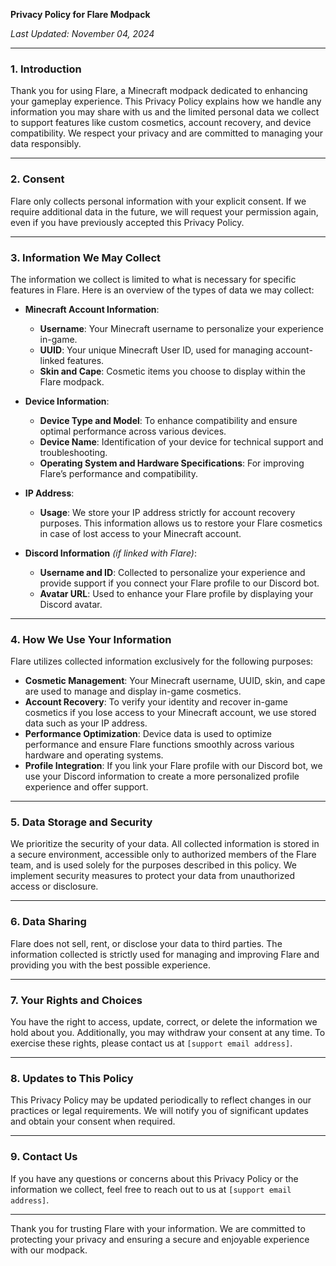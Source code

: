 **Privacy Policy for Flare Modpack**

_Last Updated: November 04, 2024_

---

### 1. Introduction
Thank you for using Flare, a Minecraft modpack dedicated to enhancing your gameplay experience. This Privacy Policy explains how we handle any information you may share with us and the limited personal data we collect to support features like custom cosmetics, account recovery, and device compatibility. We respect your privacy and are committed to managing your data responsibly.

---

### 2. Consent
Flare only collects personal information with your explicit consent. If we require additional data in the future, we will request your permission again, even if you have previously accepted this Privacy Policy.

---

### 3. Information We May Collect
The information we collect is limited to what is necessary for specific features in Flare. Here is an overview of the types of data we may collect:

- **Minecraft Account Information**:
  - **Username**: Your Minecraft username to personalize your experience in-game.
  - **UUID**: Your unique Minecraft User ID, used for managing account-linked features.
  - **Skin and Cape**: Cosmetic items you choose to display within the Flare modpack.

- **Device Information**:
  - **Device Type and Model**: To enhance compatibility and ensure optimal performance across various devices.
  - **Device Name**: Identification of your device for technical support and troubleshooting.
  - **Operating System and Hardware Specifications**: For improving Flare’s performance and compatibility.

- **IP Address**:
  - **Usage**: We store your IP address strictly for account recovery purposes. This information allows us to restore your Flare cosmetics in case of lost access to your Minecraft account.

- **Discord Information** _(if linked with Flare)_:
  - **Username and ID**: Collected to personalize your experience and provide support if you connect your Flare profile to our Discord bot.
  - **Avatar URL**: Used to enhance your Flare profile by displaying your Discord avatar.

---

### 4. How We Use Your Information
Flare utilizes collected information exclusively for the following purposes:

- **Cosmetic Management**: Your Minecraft username, UUID, skin, and cape are used to manage and display in-game cosmetics.
- **Account Recovery**: To verify your identity and recover in-game cosmetics if you lose access to your Minecraft account, we use stored data such as your IP address.
- **Performance Optimization**: Device data is used to optimize performance and ensure Flare functions smoothly across various hardware and operating systems.
- **Profile Integration**: If you link your Flare profile with our Discord bot, we use your Discord information to create a more personalized profile experience and offer support.

---

### 5. Data Storage and Security
We prioritize the security of your data. All collected information is stored in a secure environment, accessible only to authorized members of the Flare team, and is used solely for the purposes described in this policy. We implement security measures to protect your data from unauthorized access or disclosure.

---

### 6. Data Sharing
Flare does not sell, rent, or disclose your data to third parties. The information collected is strictly used for managing and improving Flare and providing you with the best possible experience.

---

### 7. Your Rights and Choices
You have the right to access, update, correct, or delete the information we hold about you. Additionally, you may withdraw your consent at any time. To exercise these rights, please contact us at `[support email address]`.

---

### 8. Updates to This Policy
This Privacy Policy may be updated periodically to reflect changes in our practices or legal requirements. We will notify you of significant updates and obtain your consent when required.

---

### 9. Contact Us
If you have any questions or concerns about this Privacy Policy or the information we collect, feel free to reach out to us at `[support email address]`.

---

Thank you for trusting Flare with your information. We are committed to protecting your privacy and ensuring a secure and enjoyable experience with our modpack.
